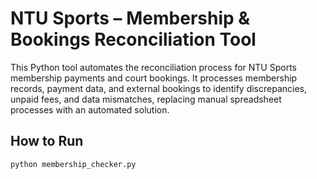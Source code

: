 # NTU Sports – Membership & Bookings Reconciliation Tool

This Python tool automates the reconciliation process for NTU Sports membership payments and court bookings. It processes membership records, payment data, and external bookings to identify discrepancies, unpaid fees, and data mismatches, replacing manual spreadsheet processes with an automated solution.

## How to Run

```bash
python membership_checker.py